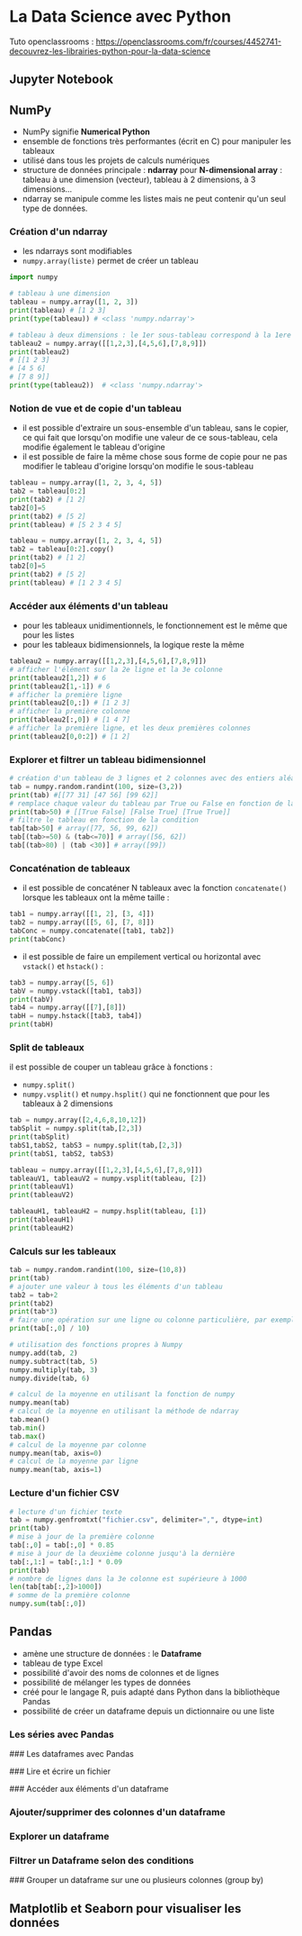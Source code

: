 # La Data Science avec Python

Tuto openclassrooms : https://openclassrooms.com/fr/courses/4452741-decouvrez-les-librairies-python-pour-la-data-science

## Jupyter Notebook

## NumPy

- NumPy signifie **Numerical Python**
- ensemble de fonctions très performantes (écrit en C) pour manipuler les tableaux
- utilisé dans tous les projets de calculs numériques
- structure de données principale : **ndarray** pour **N-dimensional array** : tableau à une dimension (vecteur), tableau à 2 dimensions, à 3 dimensions...
- ndarray se manipule comme les listes mais ne peut contenir qu'un seul type de données.

### Création d'un ndarray

- les ndarrays sont modifiables
- `numpy.array(liste)` permet de créer un tableau

```py
import numpy

# tableau à une dimension
tableau = numpy.array([1, 2, 3])
print(tableau) # [1 2 3]
print(type(tableau)) # <class 'numpy.ndarray'>

# tableau à deux dimensions : le 1er sous-tableau correspond à la 1ere ligne, le 2ème à la 2ème ligne...
tableau2 = numpy.array([[1,2,3],[4,5,6],[7,8,9]])
print(tableau2)
# [[1 2 3]
# [4 5 6]
# [7 8 9]]
print(type(tableau2))  # <class 'numpy.ndarray'>
```

### Notion de vue et de copie d'un tableau

- il est possible d'extraire un sous-ensemble d'un tableau, sans le copier, ce qui fait que lorsqu'on modifie une valeur de ce sous-tableau, cela modifie également le tableau d'origine
- il est possible de faire la même chose sous forme de copie pour ne pas modifier le tableau d'origine lorsqu'on modifie le sous-tableau

```py
tableau = numpy.array([1, 2, 3, 4, 5])
tab2 = tableau[0:2]
print(tab2) # [1 2]
tab2[0]=5
print(tab2) # [5 2]
print(tableau) # [5 2 3 4 5]

tableau = numpy.array([1, 2, 3, 4, 5])
tab2 = tableau[0:2].copy()
print(tab2) # [1 2]
tab2[0]=5
print(tab2) # [5 2]
print(tableau) # [1 2 3 4 5]
```

### Accéder aux éléments d'un tableau

- pour les tableaux unidimentionnels, le fonctionnement est le même que pour les listes
- pour les tableaux bidimensionnels, la logique reste la même

```py
tableau2 = numpy.array([[1,2,3],[4,5,6],[7,8,9]])
# afficher l'élément sur la 2e ligne et la 3e colonne
print(tableau2[1,2]) # 6
print(tableau2[1,-1]) # 6
# afficher la première ligne
print(tableau2[0,:]) # [1 2 3]
# afficher la première colonne
print(tableau2[:,0]) # [1 4 7]
# afficher la première ligne, et les deux premières colonnes
print(tableau2[0,0:2]) # [1 2]
```

### Explorer et filtrer un tableau bidimensionnel

```py
# création d'un tableau de 3 lignes et 2 colonnes avec des entiers aléatoires entre 0 et 100
tab = numpy.random.randint(100, size=(3,2))
print(tab) #[[77 31] [47 56] [99 62]]
# remplace chaque valeur du tableau par True ou False en fonction de la condition
print(tab>50) # [[True False] [False True] [True True]]
# filtre le tableau en fonction de la condition
tab[tab>50] # array([77, 56, 99, 62])
tab[(tab>=50) & (tab<=70)] # array([56, 62])
tab[(tab>80) | (tab <30)] # array([99])
```


### Concaténation de tableaux

- il est possible de concaténer N tableaux avec la fonction `concatenate()` lorsque les tableaux ont la même taille :

```py
tab1 = numpy.array([[1, 2], [3, 4]])
tab2 = numpy.array([[5, 6], [7, 8]])
tabConc = numpy.concatenate([tab1, tab2])
print(tabConc)
```

- il est possible de faire un empilement vertical ou horizontal avec `vstack()` et `hstack()` :

```py
tab3 = numpy.array([5, 6])
tabV = numpy.vstack([tab1, tab3])
print(tabV)
tab4 = numpy.array([[7],[8]])
tabH = numpy.hstack([tab3, tab4])
print(tabH)
```

### Split de tableaux

il est possible de couper un tableau grâce à fonctions :
- `numpy.split()`
- `numpy.vsplit()` et `numpy.hsplit()` qui ne fonctionnent que pour les tableaux à 2 dimensions

```py
tab = numpy.array([2,4,6,8,10,12])
tabSplit = numpy.split(tab,[2,3])
print(tabSplit)
tabS1,tabS2, tabS3 = numpy.split(tab,[2,3])
print(tabS1, tabS2, tabS3)

tableau = numpy.array([[1,2,3],[4,5,6],[7,8,9]])
tableauV1, tableauV2 = numpy.vsplit(tableau, [2])
print(tableauV1)
print(tableauV2)

tableauH1, tableauH2 = numpy.hsplit(tableau, [1])
print(tableauH1)
print(tableauH2)
```

### Calculs sur les tableaux

```py
tab = numpy.random.randint(100, size=(10,8))
print(tab)
# ajouter une valeur à tous les éléments d'un tableau
tab2 = tab+2
print(tab2)
print(tab*3)
# faire une opération sur une ligne ou colonne particulière, par exemple sur la première colonne
print(tab[:,0] / 10)

# utilisation des fonctions propres à Numpy
numpy.add(tab, 2)
numpy.subtract(tab, 5)
numpy.multiply(tab, 3)
numpy.divide(tab, 6)

# calcul de la moyenne en utilisant la fonction de numpy
numpy.mean(tab)
# calcul de la moyenne en utilisant la méthode de ndarray
tab.mean()
tab.min()
tab.max()
# calcul de la moyenne par colonne
numpy.mean(tab, axis=0)
# calcul de la moyenne par ligne
numpy.mean(tab, axis=1)
```

### Lecture d'un fichier CSV

```py
# lecture d'un fichier texte
tab = numpy.genfromtxt("fichier.csv", delimiter=",", dtype=int)
print(tab)
# mise à jour de la première colonne
tab[:,0] = tab[:,0] * 0.85
# mise à jour de la deuxième colonne jusqu'à la dernière
tab[:,1:] = tab[:,1:] * 0.09
print(tab)
# nombre de lignes dans la 3e colonne est supérieure à 1000
len(tab[tab[:,2]>1000])
# somme de la première colonne
numpy.sum(tab[:,0])
```


## Pandas

- amène une structure de données : le **Dataframe**
- tableau de type Excel
- possibilité d'avoir des noms de colonnes et de lignes
- possibilité de mélanger les types de données
- créé pour le langage R, puis adapté dans Python dans la bibliothèque Pandas
- possibilité de créer un dataframe depuis un dictionnaire ou une liste

### Les séries avec Pandas


### Les dataframes avec Pandas


### Lire et écrire un fichier


### Accéder aux éléments d'un dataframe


### Ajouter/supprimer des colonnes d'un dataframe


### Explorer un dataframe


### Filtrer un Dataframe selon des conditions


### Grouper un dataframe sur une ou plusieurs colonnes (group by)



## Matplotlib et Seaborn pour visualiser les données
